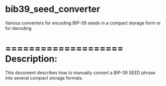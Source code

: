 # bib39_seed_converter
Various converters for encoding BIP-39 seeds in a compact storage form or for decoding

====================
Description:
====================

This document describes how to manually convert a BIP-39 SEED phrase into several compact storage formats.
